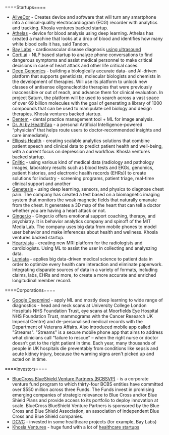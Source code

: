 ====Startups====
* [AliveCor](https://www.alivecor.com/) - Creates device and software that will turn any smartphone into a clinical-quality electrocardiogram (ECG) recorder with analytics and tracking. Khosla ventures backed startup.
* [Athelas](http://athelas.com/) - device for blood analysis using deep learning. Athelas has created a machine that looks at a drop of blood and identifies how many white blood cells it has, said Tandon.
* [Bay Labs](https://baylabs.io/) - cardiovascular disease diagnosis [using ultrasound](https://medium.com/@dcvc/deep-learning-for-image-analysis-dcvc-backs-bay-labs-ai-powered-ultrasound-a6a04dbafa03)
* [Corti.ai](http://www.corti.ai/) - NLP based startup to analyze phone conversations to find dangerous symptoms and assist medical personnel to make critical decisions in case of heart attack and other life critical cases.
* [Deep Genomics](https://www.deepgenomics.com/) - building a biologically accurate data- and AI-driven platform that supports geneticists, molecular biologists and chemists in the development of therapies. Will use its platform to unlock new classes of antisense oligonucleotide therapies that were previously inaccessible or out of reach, and advance them for clinical evaluation. In project Saturn, the platform will be used to search across a vast space of over 69 billion molecules with the goal of generating a library of 1000 compounds that can be used to manipulate cell biology and design therapies. Khosla ventures backed startup.
* [Dentem](https://www.dentem.co/) - dental practice management tool + ML for image analysis.
* [Dr. AI by HealthTap](https://medium.com/@HealthTap/dr-a-i-80b4cf06be30) - a personal Artificial Intelligence-powered “physician” that helps route users to doctor-recommended insights and care immediately.
* [Ellipsis Health](http://www.ellipsishealth.com/) - creating scalable analytics solutions that combine patient speech and clinical data to predict patient health and well-being, with a current focus on depression and workflow. Khosla ventures backed startup.
* [Enlitic](https://www.enlitic.com/) - using various kind of medical data (radiology and pathology images, laboratory results such as blood tests and EKGs, genomics, patient histories, and electronic health records (EHRs)) to create solutions for industry - screening programs, patient triage, real-time clinical support and another
* [Genetesis](http://genetesis.com/) - using deep learning, sensors, and physics to diagnose chest pain. The company has created a test based on a biomagnetic imaging system that monitors the weak magnetic fields that naturally emanate from the chest. It generates a 3D map of the heart that can tell a doctor whether you are having a heart attack or not.
* [Ginger.io](https://ginger.io) - Ginger.io offers emotional support coaching, therapy, and psychiatry. It is behavior analytics company and spinoff of the MIT Media Lab. The company uses big data from mobile phones to model user behavior and make inferences about health and wellness. Khosla ventures backed startup.
* [Heartvista](http://www.heartvista.com/) - creating new MRI platform for the radiologists and cardiologists. Using ML to assist the user in collecting and analyszing data.
* [Lumiata](https://lumiata.com/) - applies big data-driven medical science to patient data in order to optimize every health care interaction and eliminate paperwork. Integrating disparate sources of data in a variety of formats, including claims, labs, EHRs and more, to create a more accurate and enriched longitudinal member record.

====Corporations====
* [Google Deepmind](https://deepmind.com/applied/deepmind-health/about-deepmind-health/) - apply ML and mostly deep learning to wide range of diagnostics - head and neck scans at University College London Hospitals NHS Foundation Trust, eye scans at Moorfields Eye Hospital NHS Foundation Trust, mammograms with the Cancer Research UK Imperial Centre) and de-personalised medical records with the Department of Veterans Affairs. Also introduced mobile app called "Streams". "Streams" is a secure mobile phone app that aims to address what clinicians call “failure to rescue” – when the right nurse or doctor doesn’t get to the right patient in time. Each year, many thousands of people in UK hospitals die preventably from conditions like sepsis and acute kidney injury, because the warning signs aren't picked up and acted on in time.

====Investors====
* [BlueCross BlueShield Venture Partners (BCBSVP)](http://bcbsvp.com/) - is a corporate venture fund program to which thirty-four BCBS entities have committed over $550 million across three Funds. The Funds invest in promising emerging companies of strategic relevance to Blue Cross and/or Blue Shield Plans and provide access to its portfolio to deploy innovation at scale. BlueCross BlueShield Venture Partners is sponsored by the Blue Cross and Blue Shield Association, an association of independent Blue Cross and Blue Shield companies.
* [DCVC](https://www.dcvc.com/) - invested in some healthcare projects (for example, Bay Labs)
* [Khosla Ventures](https://www.khoslaventures.com/) - huge fund with a lot of [healthcare startups](https://www.khoslaventures.com/portfolio/health)
